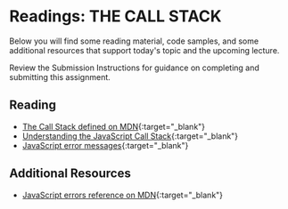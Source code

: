 # Readings: THE CALL STACK

Below you will find some reading material, code samples, and some additional resources that support today's topic and the upcoming lecture.

Review the Submission Instructions for guidance on completing and submitting this assignment.

## Reading

- [The Call Stack defined on MDN](https://developer.mozilla.org/en-US/docs/Glossary/Call_stack){:target="_blank"}
- [Understanding the JavaScript Call Stack](https://medium.freecodecamp.org/understanding-the-javascript-call-stack-861e41ae61d4){:target="_blank"}
- [JavaScript error messages](https://codeburst.io/javascript-error-messages-debugging-d23f84f0ae7c){:target="_blank"}

## Additional Resources

- [JavaScript errors reference on MDN](https://developer.mozilla.org/en-US/docs/Web/JavaScript/Reference/Errors){:target="_blank"}

<!-- ### Videos

PLACEHOLDER

### Bookmark/Skim

PLACEHOLDER -->
